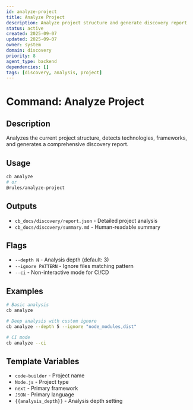 ```yaml
---
id: analyze-project
title: Analyze Project
description: Analyze project structure and generate discovery report
status: active
created: 2025-09-07
updated: 2025-09-07
owner: system
domain: discovery
priority: 8
agent_type: backend
dependencies: []
tags: [discovery, analysis, project]
---
```


# Command: Analyze Project

## Description
Analyzes the current project structure, detects technologies, frameworks, and generates a comprehensive discovery report.

## Usage
```bash
cb analyze
# or
@rules/analyze-project
```

## Outputs
- `cb_docs/discovery/report.json` - Detailed project analysis
- `cb_docs/discovery/summary.md` - Human-readable summary

## Flags
- `--depth N` - Analysis depth (default: 3)
- `--ignore PATTERN` - Ignore files matching pattern
- `--ci` - Non-interactive mode for CI/CD

## Examples
```bash
# Basic analysis
cb analyze

# Deep analysis with custom ignore
cb analyze --depth 5 --ignore "node_modules,dist"

# CI mode
cb analyze --ci
```

## Template Variables
- `code-builder` - Project name
- `Node.js` - Project type
- `next` - Primary framework
- `JSON` - Primary language
- `{{analysis_depth}}` - Analysis depth setting
